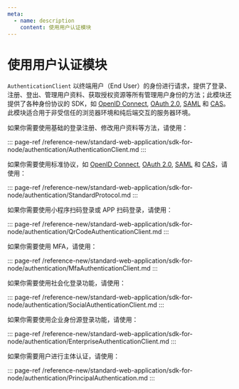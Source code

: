 ```yaml
---
meta:
  - name: description
    content: 使用用户认证模块
---
```


# 使用用户认证模块

<LastUpdated/>

`AuthenticationClient` 以终端用户（End User）的身份进行请求，提供了登录、注册、登出、管理用户资料、获取授权资源等所有管理用户身份的方法；此模块还提供了各种身份协议的 SDK，如 [OpenID Connect](/guides/federation/oidc.md), [OAuth 2.0](/guides/federation/oauth.md), [SAML](/guides/federation/saml.md) 和 [CAS](/guides/federation/cas.md)。此模块适合用于非受信任的浏览器环境和纯后端交互的服务器环境。

如果你需要使用基础的登录注册、修改用户资料等方法，请使用：

::: page-ref /reference-new/standard-web-application/sdk-for-node/authentication/AuthenticationClient.md
:::

如果你需要使用标准协议，如 [OpenID Connect](/guides/federation/oidc.md), [OAuth 2.0](/guides/federation/oauth.md), [SAML](/guides/federation/saml.md) 和 [CAS](/guides/federation/cas.md)，请使用：

::: page-ref /reference-new/standard-web-application/sdk-for-node/authentication/StandardProtocol.md
:::

如果你需要使用小程序扫码登录或 APP 扫码登录，请使用：

::: page-ref /reference-new/standard-web-application/sdk-for-node/authentication/QrCodeAuthenticationClient.md
:::

如果你需要使用 MFA，请使用：

::: page-ref /reference-new/standard-web-application/sdk-for-node/authentication/MfaAuthenticationClient.md
:::

如果你需要使用社会化登录功能，请使用：

::: page-ref /reference-new/standard-web-application/sdk-for-node/authentication/SocialAuthenticationClient.md
:::

如果你需要使用企业身份源登录功能，请使用：

::: page-ref /reference-new/standard-web-application/sdk-for-node/authentication/EnterpriseAuthenticationClient.md
:::

如果你需要用户进行主体认证，请使用：

::: page-ref /reference-new/standard-web-application/sdk-for-node/authentication/PrincipalAuthentication.md
:::

